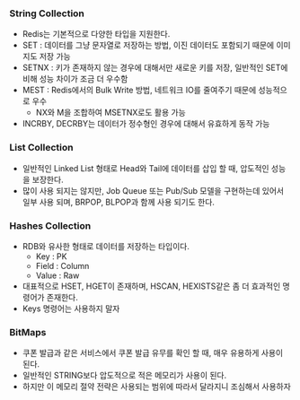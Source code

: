 ### String Collection
* Redis는 기본적으로 다양한 타입을 지원한다. 
* SET : 데이터를 그냥 문자열로 저장하는 방법, 이진 데이터도 포함되기 때문에 이미지도 저장 가능 
* SETNX : 키가 존재하지 않는 경우에 대해서만 새로운 키를 저장, 일반적인 SET에 비해 성능 차이가 조금 더 우수함 
* MEST : Redis에서의 Bulk Write 방법, 네트워크 IO를 줄여주기 때문에 성능적으로 우수 
  * NX와 M을 조합하여 MSETNX로도 활용 가능  
* INCRBY, DECRBY는 데이터가 정수형인 경우에 대해서 유효하게 동작 가능

### List Collection
* 일반적인 Linked List 형태로 Head와 Tail에 데이터를 삽입 할 때, 압도적인 성능을 보장한다. 
* 많이 사용 되지는 않지만, Job Queue 또는 Pub/Sub 모델을 구현하는데 있어서 일부 사용 되며, BRPOP, BLPOP과 함께 사용 되기도 한다.

### Hashes Collection
* RDB와 유사한 형태로 데이터를 저장하는 타입이다. 
  * Key : PK 
  * Field : Column 
  * Value : Raw
* 대표적으로 HSET, HGET이 존재하며, HSCAN, HEXISTS같은 좀 더 효과적인 명령어가 존재한다.
* Keys 명령어는 사용하지 말자

### BitMaps
* 쿠폰 발급과 같은 서비스에서 쿠폰 발급 유무를 확인 할 때, 매우 유용하게 사용이 된다. 
* 일반적인 STRING보다 압도적으로 적은 메모리가 사용이 된다. 
* 하지만 이 메모리 절약 전략은 사용되는 범위에 따라서 달라지니 조심해서 사용하자